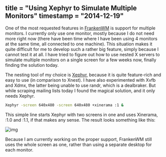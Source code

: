 title = "Using Xephyr to Simulate Multiple Monitors"
timestamp = "2014-12-19"
---
One of the most requested features in [FrankenWM](https://github.com/sulami/frankenwm) is support for multiple monitors. I currently only use one monitor, mostly because I do not need more right now (there have been time where I have been using 4 monitors at the same time, all connected to one machine). This situation makes it quite difficult for me to develop such a rather big feature, simply because I cannot test it at all. I have tried to figure out how to use nested X servers to simulate multiple monitors on a single screen for a few weeks now, finally finding the solution today.

The nesting tool of my choice is [Xephyr](http://www.freedesktop.org/wiki/Software/Xephyr/), because it is quite feature-rich and easy to use (in comparison to Xnest). I have also experimented with Xvfb and Xdmx, the latter being unable to use randr, which is a dealbraker. But while scraping mailing lists today I found the magical solution, and it only needs Xephyr.

```sh
Xephyr -screen 640x480 -screen 640x480 +xinerama :1 &
```

This simple line starts Xephyr with two screens in one and uses Xinerama, :1.0 and :1.1, if that makes any sense. The result looks something like this:

![img](../../images/scrot_xephyr_multihead.png "Xephyr in action")

Because I am currently working on the proper support, FrankenWM still uses the whole screen as one, rather than using a separate desktop for each monitor.
